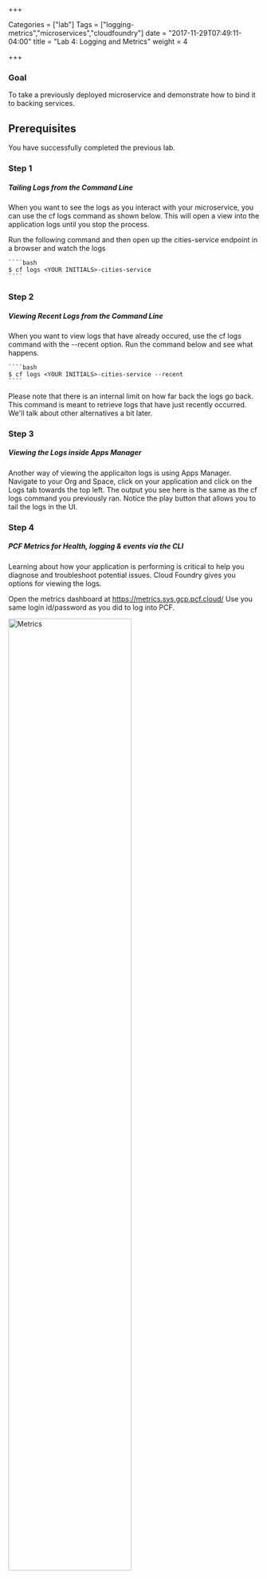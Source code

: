 +++

Categories = ["lab"]
Tags = ["logging-metrics","microservices","cloudfoundry"]
date = "2017-11-29T07:49:11-04:00"
title = "Lab 4: Logging and Metrics"
weight = 4

+++

### Goal

To take a previously deployed microservice and demonstrate how to bind it to backing services.

<!--more-->

Prerequisites
--

You have successfully completed the previous lab.

### Step 1
##### Tailing Logs from the Command Line

When you want to see the logs as you interact with your microservice, you can use the cf logs command as shown below. This will open a view into the application logs until you stop the process.

Run the following command and then open up the cities-service endpoint in a browser and watch the logs

    ````bash
    $ cf logs <YOUR INITIALS>-cities-service
    ````

### Step 2
##### Viewing Recent Logs from the Command Line

When you want to view logs that have already occured, use the cf logs command with the --recent option. Run the command below and see what happens.

    ````bash
    $ cf logs <YOUR INITIALS>-cities-service --recent
    ````

Please note that there is an internal limit on how far back the logs go back. This command is meant to retrieve logs that have just recently occurred. We'll talk about other alternatives a bit later.

### Step 3
##### Viewing the Logs inside Apps Manager

Another way of viewing the applicaiton logs is using Apps Manager. Navigate to your Org and Space, click on your application and click on the Logs tab towards the top left. The output you see here is the same as the cf logs command you previously ran. Notice the play button that allows you to tail the logs in the UI.  

### Step 4
##### PCF Metrics for Health, logging & events via the CLI

Learning about how your application is performing is critical to help you diagnose and troubleshoot potential issues. Cloud Foundry gives you options for viewing the logs.

Open the metrics dashboard at https://metrics.sys.gcp.pcf.cloud/
Use you same login id/password as you did to log into PCF.

<img src="/images/pcf-metrics.png" alt="Metrics" style="width: 70%;"/>

You can Monitor your Container Metrics, Network Metrics and Events for your app. Explore your logs, which shows all your app logs streamed using the Loggregator.

<img src="/images/metrics-architecture.png" alt="Metrics" style="width: 70%;"/>

### Step 2
##### Search & Highlight Log entries

Scroll down to the Logs section in PCF Metrics. Notice that you have the option to change the sort order of the logs, use the Type selection to choose which components you want to see in the logs as well as filtering the logs by keywords and highlighting words within them. You can also select a timeframe on the timeline to further limit the logs you see within the logging area.

Take a few minutes to navigate and interact with PCF Metrics
